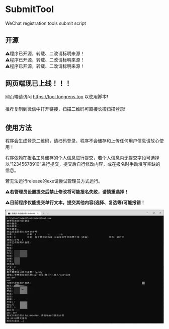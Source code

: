 # SubmitTool
WeChat registration tools submit script

## 开源
⚠程序已开源，转载、二改请标明来源！  
⚠程序已开源，转载、二改请标明来源！  
⚠程序已开源，转载、二改请标明来源！  

## 网页端现已上线！！！
网页端请访问 https://tool.tongrens.top 以使用脚本❗

推荐复制到微信中打开链接，扫描二维码可直接长按扫描登录❗

## 使用方法
程序会生成登录二维码，请扫码登录，程序不会储存和上传任何用户信息请放心使用！

程序依赖在报名工具储存的个人信息进行提交，若个人信息内无提交字段可选择以“12345678910”进行提交，提交后自行修改内容，或在报名时手动填写空缺的信息。

若无法运行release的exe请尝试管理员方式运行。

**⚠若管理员设置提交后禁止修改将可能报名失败，请慎重选择！**

**⚠目前程序仅能提交单行文本，提交其他内容(选择、复选等)可能报错！**


![image](https://raw.githubusercontent.com/Tongrens/my_gallery/main/image/example.jpg)
